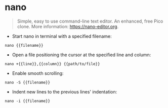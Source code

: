# nano

> Simple, easy to use command-line text editor. An enhanced, free Pico clone.
> More information: <https://nano-editor.org>.

- Start nano in terminal with a specified filename:

`nano {{filename}}`

- Open a file positioning the cursor at the specified line and column:

`nano +{{line}},{{column}} {{path/to/file}}`

- Enable smooth scrolling:

`nano -S {{filename}}`

- Indent new lines to the previous lines' indentation:

`nano -i {{filename}}`
